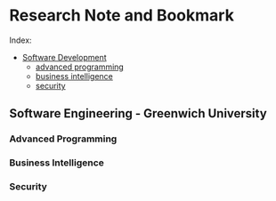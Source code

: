 # Research Note and Bookmark
Index:
- [Software Development]()
  - [advanced programming](#advanced-programming)
  - [business intelligence](#business-intelligence)
  - [security](#security)





## Software Engineering - Greenwich University
### Advanced Programming

### Business Intelligence

### Security
